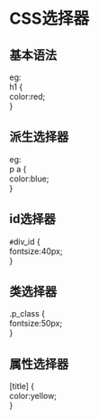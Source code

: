 # CSS选择器
## 基本语法
eg:<br/>
h1 {<br/>
color:red;<br/>
}
## 派生选择器
eg:<br/>
p a {<br/>
color:blue; <br/>
}
## id选择器
`#`div_id {<br/>
fontsize:40px;<br/>
}
## 类选择器
.p_class {<br/>
fontsize:50px;<br/>
}
## 属性选择器
[title] {<br/>
color:yellow;<br/>
}